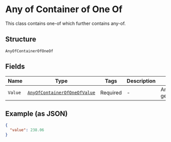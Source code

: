 
# Any of Container of One Of

This class contains one-of which further contains any-of.

## Structure

`AnyOfContainerOfOneOf`

## Fields

| Name | Type | Tags | Description | Getter | Setter |
|  --- | --- | --- | --- | --- | --- |
| `Value` | [`AnyOfContainerOfOneOfValue`]($m/AnyOfContainerOfOneOfValue) | Required | - | AnyOfContainerOfOneOfValue getValue() | setValue(AnyOfContainerOfOneOfValue value) |

## Example (as JSON)

```json
{
  "value": 238.06
}
```

